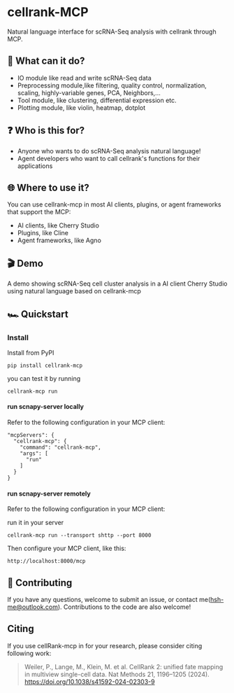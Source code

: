 # cellrank-MCP

Natural language interface for scRNA-Seq analysis with cellrank through MCP.

## 🪩 What can it do?

- IO module like read and write scRNA-Seq data
- Preprocessing module,like filtering, quality control, normalization, scaling, highly-variable genes, PCA, Neighbors,...
- Tool module, like clustering, differential expression etc.
- Plotting module, like violin, heatmap, dotplot

## ❓ Who is this for?

- Anyone who wants to do scRNA-Seq analysis natural language!
- Agent developers who want to call cellrank's functions for their applications

## 🌐 Where to use it?

You can use cellrank-mcp in most AI clients, plugins, or agent frameworks that support the MCP:

- AI clients, like Cherry Studio
- Plugins, like Cline
- Agent frameworks, like Agno 

## 🎬 Demo

A demo showing scRNA-Seq cell cluster analysis in a AI client Cherry Studio using natural language based on cellrank-mcp



## 🏎️ Quickstart

### Install

Install from PyPI
```
pip install cellrank-mcp
```
you can test it by running
```
cellrank-mcp run
```

#### run scnapy-server locally
Refer to the following configuration in your MCP client:

```
"mcpServers": {
  "cellrank-mcp": {
    "command": "cellrank-mcp",
    "args": [
      "run"
    ]
  }
}
```

#### run scnapy-server remotely
Refer to the following configuration in your MCP client:

run it in your server
```
cellrank-mcp run --transport shttp --port 8000
```

Then configure your MCP client, like this:
```
http://localhost:8000/mcp
```

## 🤝 Contributing

If you have any questions, welcome to submit an issue, or contact me(hsh-me@outlook.com). Contributions to the code are also welcome!

## Citing

If you use cellRank-mcp in for your research, please consider citing  following work: 
> Weiler, P., Lange, M., Klein, M. et al. CellRank 2: unified fate mapping in multiview single-cell data. Nat Methods 21, 1196–1205 (2024). https://doi.org/10.1038/s41592-024-02303-9
